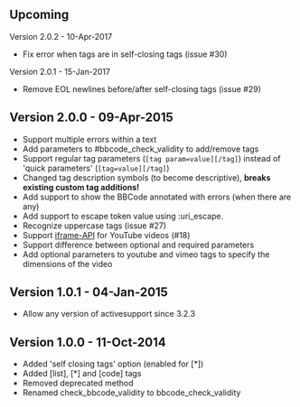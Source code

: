 Upcoming
--------

Version 2.0.2 - 10-Apr-2017

* Fix error when tags are in self-closing tags (issue #30)

Version 2.0.1 - 15-Jan-2017

* Remove EOL newlines before/after self-closing tags (issue #29)

Version 2.0.0 - 09-Apr-2015
---------------------------

* Support multiple errors within a text
* Add parameters to #bbcode_check_validity to add/remove tags
* Support regular tag parameters (`[tag param=value][/tag]`) instead of 'quick parameters' (`[tag=value][/tag]`)
* Changed tag description symbols (to become descriptive), **breaks existing custom tag additions!**
* Add support to show the BBCode annotated with errors (when there are any)
* Add support to escape token value using :uri_escape.
* Recognize uppercase tags (issue #27)
* Support [iframe-API](https://developers.google.com/youtube/iframe_api_reference) for YouTube videos (#18)
* Support difference between optional and required parameters
* Add optional parameters to youtube and vimeo tags to specify the dimensions of the video

Version 1.0.1 - 04-Jan-2015
---------------------------

* Allow any version of activesupport since 3.2.3

Version 1.0.0 - 11-Oct-2014
---------------------------

* Added 'self closing tags' option (enabled for [*])
* Added [list], [*] and [code] tags
* Removed deprecated method
* Renamed check_bbcode_validity to bbcode_check_validity
